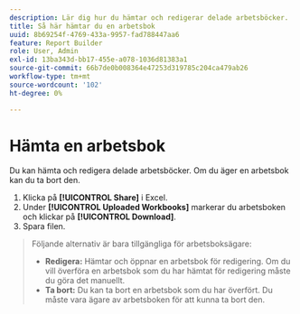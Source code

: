 ```yaml
---
description: Lär dig hur du hämtar och redigerar delade arbetsböcker.
title: Så här hämtar du en arbetsbok
uuid: 8b69254f-4769-433a-9957-fad788447aa6
feature: Report Builder
role: User, Admin
exl-id: 13ba343d-bb17-455e-a078-1036d81383a1
source-git-commit: 66b7de0b008364e47253d319785c204ca479ab26
workflow-type: tm+mt
source-wordcount: '102'
ht-degree: 0%

---
```


# Hämta en arbetsbok

Du kan hämta och redigera delade arbetsböcker. Om du äger en arbetsbok kan du ta bort den.

1. Klicka på **[!UICONTROL Share]** i Excel.
1. Under **[!UICONTROL Uploaded Workbooks]** markerar du arbetsboken och klickar på **[!UICONTROL Download]**.
1. Spara filen.
>Följande alternativ är bara tillgängliga för arbetsboksägare:
>
>* **Redigera:** Hämtar och öppnar en arbetsbok för redigering. Om du vill överföra en arbetsbok som du har hämtat för redigering måste du göra det manuellt.
>* **Ta bort:** Du kan ta bort en arbetsbok som du har överfört. Du måste vara ägare av arbetsboken för att kunna ta bort den.
>
